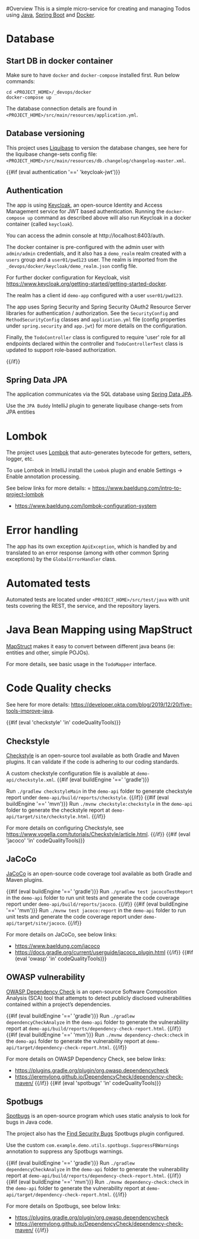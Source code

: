 #Overview
This is a simple micro-service for creating and managing Todos using
[Java](https://www.java.com/), [Spring Boot](https://spring.io/projects/spring-boot) and [Docker](https://www.docker.com/).

# Database

## Start DB in docker container
Make sure to have `docker` and `docker-compose` installed first.
Run below commands:
```
cd <PROJECT_HOME>/_devops/docker
docker-compose up
```

The database connection details are found in `<PROJECT_HOME>/src/main/resources/application.yml`.

## Database versioning
This project uses [Liquibase](https://www.liquibase.org/) to version the database changes, see here for the liquibase change-sets config file: `<PROJECT_HOME>/src/main/resources/db.changelog/changelog-master.xml`.

{{#if (eval authentication '==' 'keycloak-jwt')}}
## Authentication
The app is using [Keycloak](https://www.keycloak.org/), an open-source Identity and Access Management service for JWT based authentication.
Running the `docker-compose up` command as described above will also run Keycloak in a docker container (called `keycloak`).

You can access the admin console at http://localhost:8403/auth.

The docker container is pre-configured with the admin user with `admin/admin` credentials, and it also has a `demo_realm` realm created with a `users` group and a `user01/pwd123`
user. The realm is imported from the `_devops/docker/keycloak/demo_realm.json` config file.

For further docker configuration for Keycloak, visit https://www.keycloak.org/getting-started/getting-started-docker.

The realm has a client id `demo-app` configured with a user `user01/pwd123`.

The app uses Spring Security and Spring Security OAuth2 Resource Server libraries for authentication / authorization. See the `SecurityConfig` and `MethodSecurityConfig` classes and `application.yml` file (config properties under `spring.security` and `app.jwt`) for more details on the configuration.

Finally, the `TodoController` class is configured to require 'user' role for all endpoints declared within the controller and `TodoControllerTest` class is updated to support role-based authorization. 

{{/if}}
## Spring Data JPA
The application communicates via the SQL database using [Spring Data JPA](https://spring.io/projects/spring-data-jpa).

Use the `JPA Buddy` IntelliJ plugin to generate liquibase change-sets from JPA entities

# Lombok
The project uses [Lombok](https://projectlombok.org/) that auto-generates bytecode for getters, setters, logger, etc. 

To use Lombok in IntelliJ install the `Lombok` plugin and enable Settings -> Enable annotation processing. 

See below links for more details:
= https://www.baeldung.com/intro-to-project-lombok
- https://www.baeldung.com/lombok-configuration-system

# Error handling

The app has its own exception `ApiException`, which is handled by and translated to an error response (among with other common Spring exceptions) by the `GlobalErrorHandler` class.

# Automated tests
Automated tests are located under `<PROJECT_HOME>/src/test/java` with unit tests covering the REST, the service, and the repository layers.

# Java Bean Mapping using MapStruct
[MapStruct](https://mapstruct.org/) makes it easy to convert between different java beans (ie: entities and other, simple POJOs).

For more details, see basic usage in the `TodoMapper` interface.

# Code Quality checks
See here for more details: https://developer.okta.com/blog/2019/12/20/five-tools-improve-java.

{{#if (eval 'checkstyle' 'in' codeQualityTools)}}
## Checkstyle
[Checkstyle](https://checkstyle.org/) is an open-source tool available as both Gradle and Maven plugins. It can validate if the code is adhering to our coding standards.

A custom checkstyle configuration file is available at `demo-api/checkstyle.xml`.
{{#if (eval buildEngine '==' 'gradle')}}

Run `./gradlew checkstyleMain` in the `demo-api` folder to generate checkstyle report under `demo-api/build/reports/checkstyle`.
{{/if}}
{{#if (eval buildEngine '==' 'mvn')}}
Run `./mvnw checkstyle:checkstyle` in the `demo-api` folder to generate the checkstyle report at `demo-api/target/site/checkstyle.html`.
{{/if}}

For more details on configuring Checkstyle, see https://www.vogella.com/tutorials/Checkstyle/article.html.
{{/if}}
{{#if (eval 'jacoco' 'in' codeQualityTools)}}

## JaCoCo
[JaCoCo](https://www.eclemma.org/jacoco/) is an open-source code coverage tool available as both Gradle and Maven plugins.

{{#if (eval buildEngine '==' 'gradle')}}
Run `./gradlew test jacocoTestReport` in the `demo-api` folder to run unit tests and generate the code coverage report under `demo-api/build/reports/jacoco`. 
{{/if}}
{{#if (eval buildEngine '==' 'mvn')}}
Run `./mvnw test jacoco:report` in the `demo-api` folder to run unit tests and generate the code coverage report under `demo-api/target/site/jacoco`.
{{/if}}

For more details on JaCoCo, see below links:
* https://www.baeldung.com/jacoco
* https://docs.gradle.org/current/userguide/jacoco_plugin.html
{{/if}}
{{#if (eval 'owasp' 'in' codeQualityTools)}}

## OWASP vulnerability
[OWASP Dependency Check](https://owasp.org/www-project-dependency-check/) is an open-source Software Composition Analysis (SCA) tool that attempts to detect publicly disclosed vulnerabilities contained within a project’s dependencies.

{{#if (eval buildEngine '==' 'gradle')}}
Run `./gradlew dependencyCheckAnalyze` in the `demo-api` folder to generate the vulnerability report at `demo-api/build/reports/dependency-check-report.html`.
{{/if}}
{{#if (eval buildEngine '==' 'mvn')}}
Run `./mvnw dependency-check:check` in the `demo-api` folder to generate the vulnerability report at `demo-api/target/dependency-check-report.html`.
{{/if}}

For more details on OWASP Dependency Check, see below links:
* https://plugins.gradle.org/plugin/org.owasp.dependencycheck
* https://jeremylong.github.io/DependencyCheck/dependency-check-maven/
{{/if}}
{{#if (eval 'spotbugs' 'in' codeQualityTools)}}

## Spotbugs
[Spotbugs](https://spotbugs.github.io/) is an open-source program which uses static analysis to look for bugs in Java code.

The project also has the [Find Security Bugs](http://h3xstream.github.io/find-sec-bugs/) Spotbugs plugin configured.

Use the custom `com.example.demo.utils.spotbugs.SuppressFBWarnings` annotation to suppress any Spotbugs warnings.

{{#if (eval buildEngine '==' 'gradle')}}
Run `./gradlew dependencyCheckAnalyze` in the `demo-api` folder to generate the vulnerability report at `demo-api/build/reports/dependency-check-report.html`.
{{/if}}
{{#if (eval buildEngine '==' 'mvn')}}
Run `./mvnw dependency-check:check` in the `demo-api` folder to generate the vulnerability report at `demo-api/target/dependency-check-report.html`.
{{/if}}

For more details on Spotbugs, see below links:
* https://plugins.gradle.org/plugin/org.owasp.dependencycheck
* https://jeremylong.github.io/DependencyCheck/dependency-check-maven/
{{/if}}
